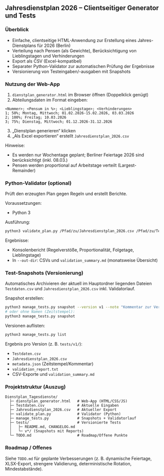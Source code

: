 ## Jahresdienstplan 2026 – Clientseitiger Generator und Tests

### Überblick
- Einfache, clientseitige HTML-Anwendung zur Erstellung eines Jahres-Dienstplans für 2026 (Berlin)
- Verteilung nach Pensen (als Gewichte), Berücksichtigung von Lieblingstagen und Verhinderungen
- Export als CSV (Excel-kompatibel)
- Separater Python-Validator zur automatischen Prüfung der Ergebnisse
- Versionierung von Testeingaben/-ausgaben mit Snapshots

### Nutzung der Web-App
1. `dienstplan_generator.html` im Browser öffnen (Doppelklick genügt)
2. Abteilungsdaten im Format eingeben:
```
<Nummer>; <Pensum in %>; <Lieblingstage>; <Verhinderungen>
1; 50%; Montag, Mittwoch; 01.02.2026-15.02.2026, 03.03.2026
2; 100%; Freitag; 10.03.2026
3; 75%; Dienstag, Mittwoch; 01.12.2026-31.12.2026
```
3. „Dienstplan generieren“ klicken
4. „Als Excel exportieren“ erstellt `Jahresdienstplan_2026.csv`

Hinweise:
- Es werden nur Wochentage geplant; Berliner Feiertage 2026 sind berücksichtigt (inkl. 08.03.)
- Pensen werden proportional auf Arbeitstage verteilt (Largest-Remainder)

### Python-Validator (optional)
Prüft den erzeugten Plan gegen Regeln und erstellt Berichte.

Voraussetzungen:
- Python 3

Ausführung:
```bash
python3 validate_plan.py /Pfad/zu/Jahresdienstplan_2026.csv /Pfad/zu/Testdaten.csv --out-dir ./reports
```
Ergebnisse:
- Konsolenbericht (Regelverstöße, Proportionalität, Folgetage, Lieblingstage)
- In `--out-dir`: CSVs und `validation_summary.md` (monatsweise Übersicht)

### Test-Snapshots (Versionierung)
Automatisches Archivieren der aktuell im Hauptordner liegenden Dateien `Testdaten.csv` und `Jahresdienstplan_2026.csv` inkl. Validatorlauf.

Snapshot erstellen:
```bash
python3 manage_tests.py snapshot --version v1 --note "Kommentar zur Version"
# oder ohne Namen (Zeitstempel):
python3 manage_tests.py snapshot
```
Versionen auflisten:
```bash
python3 manage_tests.py list
```
Ergebnis pro Version (z. B. `tests/v1/`):
- `Testdaten.csv`
- `Jahresdienstplan_2026.csv`
- `metadata.json` (Zeitstempel/Kommentar)
- `validation_report.txt`
- CSV-Exporte und `validation_summary.md`

### Projektstruktur (Auszug)
```
Dienstplan_Tagesdienste/
  ├─ dienstplan_generator.html   # Web-App (HTML/CSS/JS)
  ├─ Testdaten.csv               # Aktuelle Eingaben
  ├─ Jahresdienstplan_2026.csv   # Aktueller Export
  ├─ validate_plan.py            # Validator (Python)
  ├─ manage_tests.py             # Snapshots + Validatorlauf
  ├─ tests/                      # Versionierte Tests
  │   ├─ README.md, CHANGELOG.md
  │   └─ v*/ (Snapshots mit Reports)
  └─ TODO.md                     # Roadmap/Offene Punkte
```

### Roadmap / Offenes
Siehe `TODO.md` für geplante Verbesserungen (z. B. dynamische Feiertage, XLSX-Export, strengere Validierung, deterministische Rotation, Mindestabstände).